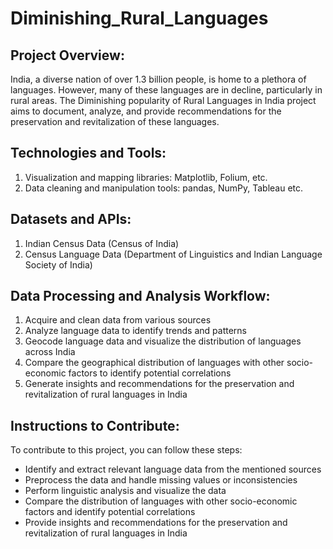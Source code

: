 # Diminishing_Rural_Languages
## Project Overview: 
India, a diverse nation of over 1.3 billion people, is home to a plethora of languages. However, many of these languages are in decline, particularly in rural areas. The Diminishing popularity of Rural Languages in India project aims to document, analyze, and provide recommendations for the preservation and revitalization of these languages.

## Technologies and Tools:
1. Visualization and mapping libraries: Matplotlib, Folium, etc.
2. Data cleaning and manipulation tools: pandas, NumPy, Tableau etc.

## Datasets and APIs:
1. Indian Census Data (Census of India)
2. Census Language Data (Department of Linguistics and Indian Language Society of India)
   
## Data Processing and Analysis Workflow:
1. Acquire and clean data from various sources
2. Analyze language data to identify trends and patterns
3. Geocode language data and visualize the distribution of languages across India
4. Compare the geographical distribution of languages with other socio-economic factors to identify potential correlations
5. Generate insights and recommendations for the preservation and revitalization of rural languages in India

## Instructions to Contribute: 
To contribute to this project, you can follow these steps:
- Identify and extract relevant language data from the mentioned sources
- Preprocess the data and handle missing values or inconsistencies
- Perform linguistic analysis and visualize the data
- Compare the distribution of languages with other socio-economic factors and identify potential correlations
- Provide insights and recommendations for the preservation and revitalization of rural languages in India
